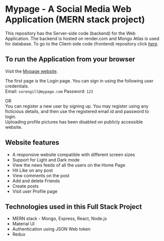 # Mypage - A Social Media Web Application (MERN stack project)

This repository has the Server-side code (backend) for the Web Application. The backend is hosted on render.com and Mongo Atlas is used for database. To go to the Client-side code (frontend) repository click _[here](https://github.com/smagarwal/social_media_mern_frontend)_.

## To run the Application from your browser

Visit the [Mypage website](https://mern-frontend.pages.dev/).

The first page is the Login page. You can sign in using the following user credentials.\
Email: `sorengill@mypage.com`
Password: `123`

OR\
You can register a new user by signing up. You may register using any ficticious details, and then use the registered email id and password to login.\
Uploading profile pictures has been disabled on publicly accessible website.

## Website features

* A responsive website compatible with different screen sizes
* Support for Light and Dark mode
* View the news feeds of all the users on the Home Page
* Hit Like on any post
* View comments on the post
* Add and delete Friends
* Create posts
* Visit user Profile page

## Technologies used in this Full Stack Project

* MERN stack - Mongo, Express, React, Node.js
* Material UI
* Authentication using JSON Web token
* Redux
